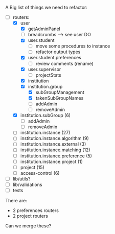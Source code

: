 A Big list of things we need to refactor:

- [ ] routers:
  - [x] user
    - [x] getAdminPanel
    - [ ] breadcrumbs --> see user DO
    - [x] user.student
      - [ ] move some procedures to instance
      - [ ] refactor output types
    - [x] user.student.preferences
      - [ ] review comments (rename)
    - [x] user.supervisor
      - [ ] projectStats
    - [x] institution
    - [x] institution.group
      - [x] subGroupManagement
      - [x] takenSubGroupNames
      - [ ] addAdmin
      - [ ] removeAdmin
  - [x] institution.subGroup (6)
    - [ ] addAdmin
    - [ ] removeAdmin
    <!-- up to here -->
  - [ ] institution.instance (27)
  - [ ] institution.instance.algorithm (9)
  - [ ] institution.instance.external (3)
  - [ ] institution.instance.matching (12)
  - [ ] institution.instance.preference (5)
  - [ ] institution.instance.project (1)
  - [ ] project (15)
  - [ ] access-control (6)
- [ ] lib/utils?
- [ ] lib/validations
- [ ] tests

There are:

- 2 preferences routers
- 2 project routers

Can we merge these?
